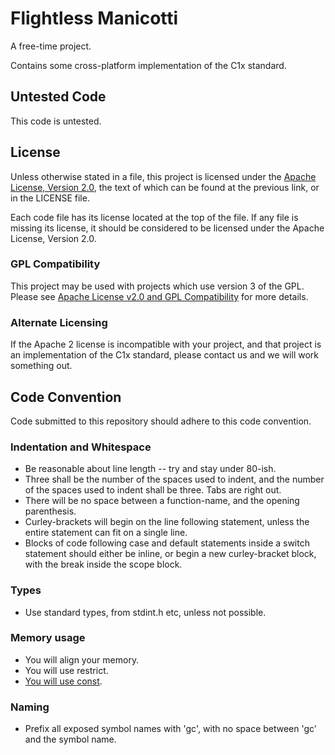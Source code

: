 # Flightless Manicotti
A free-time project. 

Contains some cross-platform implementation of the C1x standard.

## Untested Code
This code is untested.

## License
Unless otherwise stated in a file, this project is licensed under the [Apache License, Version 2.0](http://www.apache.org/licenses/LICENSE-2.0), the text of which can be found at the previous link, or in the LICENSE file.

Each code file has its license located at the top of the file. If any file is missing its license, it should be considered to be licensed under the Apache License, Version 2.0. 

### GPL Compatibility
This project may be used with projects which use version 3 of the GPL. Please see [Apache License v2.0 and GPL Compatibility](http://www.apache.org/licenses/GPL-compatibility.html) for more details.

### Alternate Licensing
If the Apache 2 license is incompatible with your project, and that project is an implementation of the C1x standard, please contact us and we will work something out.

## Code Convention
Code submitted to this repository should adhere to this code convention.

### Indentation and Whitespace
* Be reasonable about line length -- try and stay under 80-ish.
* Three shall be the number of the spaces used to indent, and the number of the spaces used to indent shall be three. Tabs are right out.
* There will be no space between a function-name, and the opening parenthesis.
* Curley-brackets will begin on the line following statement, unless the entire statement can fit on a single line.
* Blocks of code following case and default statements inside a switch statement should either be inline, or begin a new curley-bracket block, with the break inside the scope block.

### Types
* Use standard types, from stdint.h etc, unless not possible.

### Memory usage 
* You will align your memory.
* You will use restrict.
* [You will use const](http://gamesfromwithin.com/the-const-nazi).

### Naming
* Prefix all exposed symbol names with 'gc', with no space between 'gc' and the symbol name.